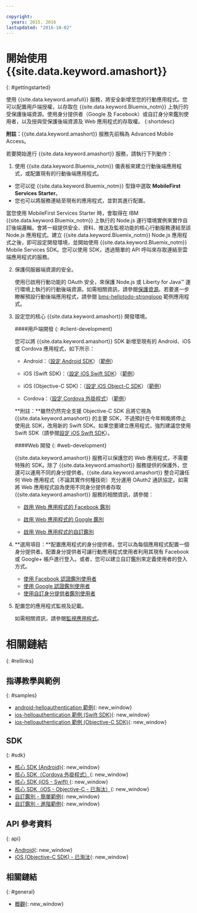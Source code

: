 ```yaml
---

copyright:
  years: 2015, 2016
lastupdated: "2016-10-02"
---
```



# 開始使用 {{site.data.keyword.amashort}}
{: #gettingstarted}


使用 {{site.data.keyword.amafull}} 服務，將安全新增至您的行動應用程式。您可以配置用戶端授權，以存取在 {{site.data.keyword.Bluemix_notm}} 上執行的受保護後端資源。使用身分提供者（Google 及 Facebook）或自訂身分來鑑別使用者，以及授與受保護後端資源及 Web 應用程式的存取權。
{:shortdesc}

**附註：**{{site.data.keyword.amashort}} 服務先前稱為 Advanced Mobile Access。


若要開始進行 {{site.data.keyword.amashort}} 服務，請執行下列動作：

1. 使用 {{site.data.keyword.Bluemix_notm}} 儀表板來建立行動後端應用程式，或配置現有的行動後端應用程式。
  - 您可以從 {{site.data.keyword.Bluemix_notm}} 型錄中選取 **MobileFirst Services Starter**。
  - 您也可以將服務連結至現有的應用程式，並對其進行配置。

   當您使用 MobileFirst Services Starter 時，會取得在 IBM {{site.data.keyword.Bluemix_notm}} 上執行的 Node.js 運行環境實例來實作自訂後端邏輯。會將一組提供安全、資料、推送及監視功能的核心行動服務連結至該 Node.js 應用程式。建立 {{site.data.keyword.Bluemix_notm}} Node.js 應用程式之後，即可設定開發環境，並開始使用 {{site.data.keyword.Bluemix_notm}} Mobile Services SDK。您可以使用 SDK，透過簡單的 API 呼叫來存取連結至雲端應用程式的服務。
  
2. 保護伺服器端資源的安全。

   使用已啟用行動功能的 OAuth 安全，來保護 Node.js 或 Liberty for Java&trade; 運行環境上執行的行動後端資源。如需相關資訊，請參閱[保護資源](protecting-resources.html)。若要進一步瞭解預設行動後端應用程式，請參閱 [bms-hellotodo-strongloop](https://github.com/ibm-bluemix-mobile-services/bms-hellotodo-strongloop) 範例應用程式。

3. 設定您的核心 {{site.data.keyword.amashort}} 開發環境。
   
	####用戶端開發
   {: #client-development}
   
	您可以將 {{site.data.keyword.amashort}} SDK 新增至現有的 Android、iOS 或 Cordova 應用程式，如下所示：
   * Android：（[設定 Android SDK](getting-started-android.html)）（[範例](https://github.com/ibm-bluemix-mobile-services/bms-samples-android-helloauthentication)）
  
   * iOS (Swift SDK)：（[設定 iOS Swift SDK](getting-started-ios-swift-sdk.html)）（[範例](https://github.com/ibm-bluemix-mobile-services/bms-samples-swift-helloauthentication)）
  
   * iOS (Objective-C SDK)：（[設定 iOS Object-C SDK](getting-started-ios.html)）（[範例](https://github.com/ibm-bluemix-mobile-services/bms-samples-ios-helloauthentication)）

   * Cordova：（[設定 Cordova 外掛程式](getting-started-cordova.html)）（[範例](https://github.com/ibm-bluemix-mobile-services/bms-samples-cordova-helloauthentication)）
   
   **附註：**雖然仍然完全支援 Objective-C SDK 且將它視為 {{site.data.keyword.amashort}} 的主要 SDK，不過預計在今年稍晚將停止使用此 SDK，改用新的 Swift SDK。如果您要建立應用程式，強烈建議您使用 Swift SDK（請參閱[設定 iOS Swift SDK](getting-started-ios-swift-sdk.html)）。

	####Web 開發
   {: #web-development}

   {{site.data.keyword.amashort}} 服務可以保護您的 Web 應用程式，不需要特殊的 SDK。除了 {{site.data.keyword.amashort}} 服務提供的保護外，您還可以運用不同的身分提供者。{{site.data.keyword.amashort}} 整合可讓任何 Web 應用程式（不論其實作何種技術）充分運用 OAuth2 通訊協定。如需將 Web 應用程式設為使用不同身分提供者存取 {{site.data.keyword.amashort}} 服務的相關資訊，請參閱：

    * [啟用 Web 應用程式的 Facebook 鑑別](facebook-auth-web.html)
              
    * [啟用 Web 應用程式的 Google 鑑別](google-auth-web.html)
              
    * [啟用 Web 應用程式的自訂鑑別](custom-auth-web.html)
              
4. **選用項目：**配置應用程式的身分提供者。您可以為每個應用程式配置一個身分提供者。配置身分提供者可讓行動應用程式使用者利用其現有 Facebook 或 Google+ 帳戶進行登入。或者，您可以建立自訂鑑別來定義使用者的登入方式。
   * [使用 Facebook 認證鑑別使用者](facebook-auth-overview.html)
   * [使用 Google 認證鑑別使用者](google-auth-overview.html)
   * [使用自訂身分提供者鑑別使用者](custom-auth.html)

5. 配置您的應用程式監視及記載。

    如需相關資訊，請參閱[監視應用程式](app-monitoring.html)。

# 相關鏈結
{: #rellinks}

## 指導教學與範例
{: #samples}
* [android-helloauthentication 範例](https://github.com/ibm-bluemix-mobile-services/bms-samples-android-helloauthentication){: new_window}
* [ios-helloauthentication 範例 (Swift SDK)](https://github.com/ibm-bluemix-mobile-services/bms-samples-swift-helloauthentication){: new_window}
* [ios-helloauthentication 範例 (Objective-C SDK)](https://github.com/ibm-bluemix-mobile-services/bms-samples-ios-helloauthentication){: new_window}

## SDK
{: #sdk}
* [核心 SDK (Android)](https://github.com/ibm-bluemix-mobile-services/bms-clientsdk-android-core){: new_window}
* [核心 SDK（Cordova 外掛程式）](https://github.com/ibm-bluemix-mobile-services/bms-clientsdk-cordova-plugin-core){: new_window}
* [核心 SDK (iOS - Swift) ](https://github.com/ibm-bluemix-mobile-services/bms-clientsdk-swift-core){: new_window}
* [核心 SDK（iOS - Objective-C - 已淘汰）](https://hub.jazz.net/git/bluemixmobilesdk/imf-ios-sdk/archive?revstr=master){: new_window}
* [自訂鑑別 - 簡單範例](https://github.com/ibm-bluemix-mobile-services/bms-mca-custom-identity-provider-sample){: new_window}
* [自訂鑑別 - 進階範例](https://github.com/ibm-bluemix-mobile-services/bms-mca-custom-identity-provider-with-user-management){: new_window}

## API 參考資料
{: api}
* [Android](https://console.{DomainName}/docs/api/content/api/mobilefirst/android/core-api-doc/overview-summary.html){: new_window}
* [iOS (Objective-C SDK) - 已淘汰](https://console.{DomainName}/docs/api/content/api/mobilefirst/ios/IMFCore_api-doc/html/index.html){: new_window}


## 相關鏈結
{: #general}
* [概觀](overview.html){: new_window}
